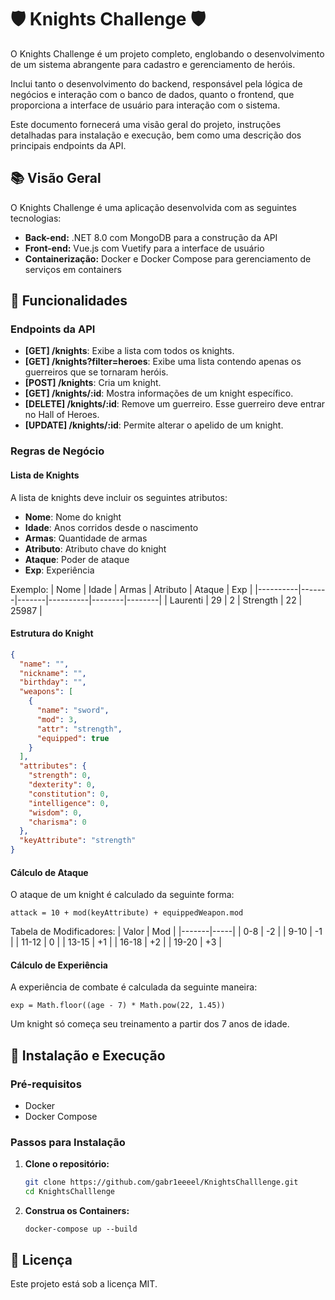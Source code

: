 # 🛡️ Knights Challenge 🛡️

O Knights Challenge é um projeto completo, englobando o desenvolvimento de um sistema abrangente para cadastro e gerenciamento de heróis.

Inclui tanto o desenvolvimento do backend, responsável pela lógica de negócios e interação com o banco de dados, quanto o frontend, que proporciona a interface de usuário para interação com o sistema.

Este documento fornecerá uma visão geral do projeto, instruções detalhadas para instalação e execução, bem como uma descrição dos principais endpoints da API.

## 📚 Visão Geral

O Knights Challenge é uma aplicação desenvolvida com as seguintes tecnologias:

- **Back-end:** .NET 8.0 com MongoDB para a construção da API
- **Front-end:** Vue.js com Vuetify para a interface de usuário
- **Containerização:** Docker e Docker Compose para gerenciamento de serviços em containers

## 🎯 Funcionalidades

### Endpoints da API

- **[GET] /knights**: Exibe a lista com todos os knights.
- **[GET] /knights?filter=heroes**: Exibe uma lista contendo apenas os guerreiros que se tornaram heróis.
- **[POST] /knights**: Cria um knight.
- **[GET] /knights/:id**: Mostra informações de um knight específico.
- **[DELETE] /knights/:id**: Remove um guerreiro. Esse guerreiro deve entrar no Hall of Heroes.
- **[UPDATE] /knights/:id**: Permite alterar o apelido de um knight.

### Regras de Negócio

#### Lista de Knights

A lista de knights deve incluir os seguintes atributos:
- **Nome**: Nome do knight
- **Idade**: Anos corridos desde o nascimento
- **Armas**: Quantidade de armas
- **Atributo**: Atributo chave do knight
- **Ataque**: Poder de ataque
- **Exp**: Experiência

Exemplo:
| Nome     | Idade | Armas | Atributo | Ataque | Exp    |
|----------|-------|-------|----------|--------|--------|
| Laurenti | 29    | 2     | Strength | 22     | 25987  |

#### Estrutura do Knight

```json
{
  "name": "",
  "nickname": "",
  "birthday": "",
  "weapons": [
    {
      "name": "sword",
      "mod": 3,
      "attr": "strength",
      "equipped": true
    }
  ],
  "attributes": {
    "strength": 0,
    "dexterity": 0,
    "constitution": 0,
    "intelligence": 0,
    "wisdom": 0,
    "charisma": 0
  },
  "keyAttribute": "strength"
}
```

#### Cálculo de Ataque

O ataque de um knight é calculado da seguinte forma:
```
attack = 10 + mod(keyAttribute) + equippedWeapon.mod
```

Tabela de Modificadores:
| Valor | Mod |
|-------|-----|
| 0-8   | -2  |
| 9-10  | -1  |
| 11-12 | 0   |
| 13-15 | +1  |
| 16-18 | +2  |
| 19-20 | +3  |

#### Cálculo de Experiência

A experiência de combate é calculada da seguinte maneira:
```
exp = Math.floor((age - 7) * Math.pow(22, 1.45))
```
Um knight só começa seu treinamento a partir dos 7 anos de idade.

## 🚀 Instalação e Execução

### Pré-requisitos

- Docker
- Docker Compose

### Passos para Instalação

1. **Clone o repositório:**
   ```bash
   git clone https://github.com/gabr1eeeel/KnightsChalllenge.git
   cd KnightsChalllenge
   ```

2. **Construa os Containers:**
   ```
   docker-compose up --build
   ```

## 📄 Licença

Este projeto está sob a licença MIT.